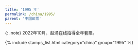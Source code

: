 ```yaml
---
title: '1995 年'
permalink: /china/1995/
parent: '中国邮票'
---
```


{: .note}
2022年10月，赵涌在线拍得全年套票。

{% include stamps_list.html category="china" group="1995" %}
